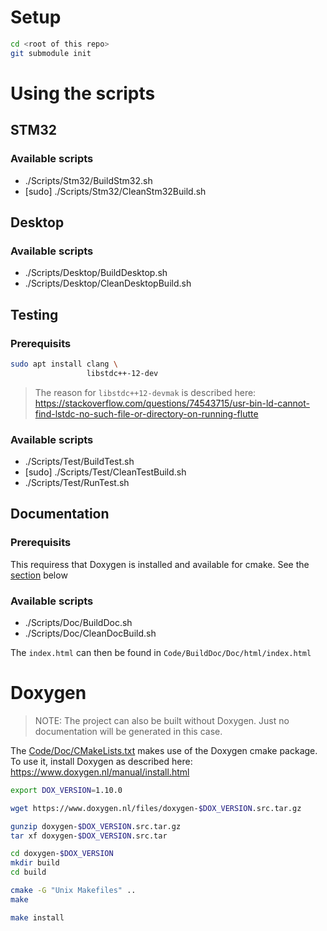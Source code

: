 #

# Setup

```bash
cd <root of this repo>
git submodule init
```

# Using the scripts

## STM32

### Available scripts

- ./Scripts/Stm32/BuildStm32.sh
- [sudo] ./Scripts/Stm32/CleanStm32Build.sh

## Desktop

### Available scripts

- ./Scripts/Desktop/BuildDesktop.sh
- ./Scripts/Desktop/CleanDesktopBuild.sh

## Testing

### Prerequisits

```bash
sudo apt install clang \
                 libstdc++-12-dev
```

> The reason for `libstdc++12-devmak` is described here: https://stackoverflow.com/questions/74543715/usr-bin-ld-cannot-find-lstdc-no-such-file-or-directory-on-running-flutte

### Available scripts

- ./Scripts/Test/BuildTest.sh
- [sudo] ./Scripts/Test/CleanTestBuild.sh
- ./Scripts/Test/RunTest.sh

## Documentation

### Prerequisits

This requiress that Doxygen is installed and available for cmake. See the [section](#doxygen) below

### Available scripts

- ./Scripts/Doc/BuildDoc.sh
- ./Scripts/Doc/CleanDocBuild.sh

The `index.html` can then be found in `Code/BuildDoc/Doc/html/index.html`

# Doxygen

> NOTE: The project can also be built without Doxygen. Just no documentation will be generated in this case.

The [Code/Doc/CMakeLists.txt](../Code/Doc/CMakeLists.txt) makes use of the Doxygen cmake package. To use it, install Doxygen as described here: https://www.doxygen.nl/manual/install.html

```bash
export DOX_VERSION=1.10.0

wget https://www.doxygen.nl/files/doxygen-$DOX_VERSION.src.tar.gz

gunzip doxygen-$DOX_VERSION.src.tar.gz
tar xf doxygen-$DOX_VERSION.src.tar

cd doxygen-$DOX_VERSION
mkdir build
cd build

cmake -G "Unix Makefiles" ..
make

make install
```
